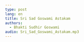```yaml
---
type: post
lang: en
title: Sri Sad Goswami Astakam
authors: 
  - Bhakti Sudhir Goswami
audio: Sri_Sad_Goswami_Astakam.mp3
---
```


